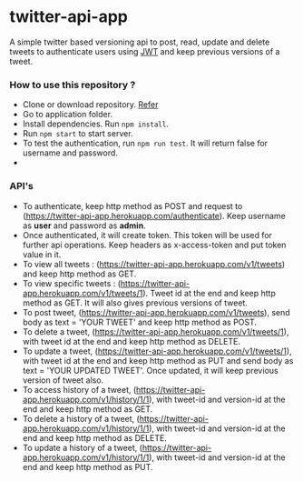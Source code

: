 # twitter-api-app
A simple twitter based versioning api to post, read, update and delete tweets to authenticate users using [JWT](https://jwt.io/) and keep previous versions of a tweet.

### How to use this repository ?
- Clone or download repository.  [Refer](https://help.github.com/articles/cloning-a-repository/)
- Go to application folder. 
- Install dependencies. Run `npm install`.
- Run `npm start` to start server.
- To test the authentication, run `npm run test`. It will return false for username and password.
- 
### API's

- To authenticate, keep http method as POST and request to (https://twitter-api-app.herokuapp.com/authenticate). Keep username as **user** and password as **admin**.
- Once authenticated, it will create token. This token will be used for further api operations. Keep headers as x-access-token and put token value in it.
- To view all tweets : (https://twitter-api-app.herokuapp.com/v1/tweets) and keep http method as GET.
- To view specific tweets : (https://twitter-api-app.herokuapp.com/v1/tweets/1). Tweet id at the end and keep http method as GET. It will also gives previous versions of tweet.
- To post tweet, (https://twitter-api-app.herokuapp.com/v1/tweets), send body as text = 'YOUR TWEET' and keep http method as POST.
- To delete a tweet, (https://twitter-api-app.herokuapp.com/v1/tweets/1), with tweet id at the end and keep http method as DELETE.
- To update a tweet, (https://twitter-api-app.herokuapp.com/v1/tweets/1), with tweet id at the end and keep http method as PUT and send body as text = 'YOUR UPDATED TWEET'. Once updated, it will keep previous version of tweet also.
- To access history of a tweet, (https://twitter-api-app.herokuapp.com/v1/history/1/1), with tweet-id and version-id at the end and keep http method as GET.
- To delete a history of a tweet, (https://twitter-api-app.herokuapp.com/v1/history/1/1), with tweet-id and version-id at the end and keep http method as DELETE.
- To update a history of a tweet, (https://twitter-api-app.herokuapp.com/v1/history/1/1), with tweet-id and version-id at the end and keep http method as PUT.